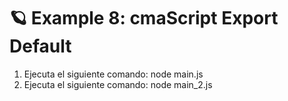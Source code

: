 # 🪐 Example 8: cmaScript Export Default

1. Ejecuta el siguiente comando: node main.js
2. Ejecuta el siguiente comando: node main_2.js
